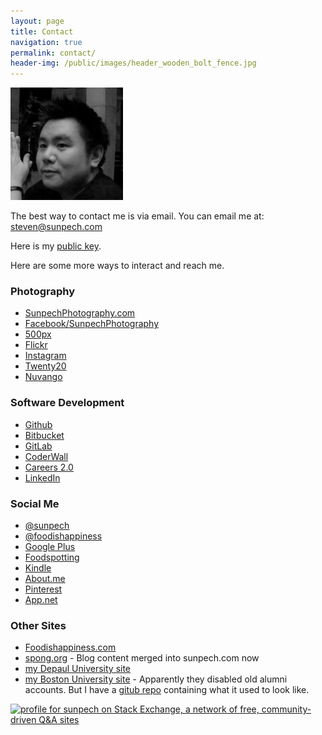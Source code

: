 ```yaml
---
layout: page
title: Contact
navigation: true
permalink: contact/
header-img: /public/images/header_wooden_bolt_fence.jpg
---
```


<img src="/public/images/sunpech_almajis.jpg" class="img-responsive img-circle" width="180" alt="Steven" />

The best way to contact me is via email. You can email me at: <a href="mailto:&#115;&#116;&#101;&#118;&#101;&#110;&#064;&#115;&#117;&#110;&#112;&#101;&#099;&#104;&#046;&#099;&#111;&#109;">&#115;&#116;&#101;&#118;&#101;&#110;&#064;&#115;&#117;&#110;&#112;&#101;&#099;&#104;&#046;&#099;&#111;&#109;</a>

Here is my [public key](https://pgp.mit.edu/pks/lookup?op=get&search=0x9F45490B0472FEA6).

Here are some more ways to interact and reach me.

### Photography

* [SunpechPhotography.com](http://sunpechphotography.com)
* [Facebook/SunpechPhotography](https://www.facebook.com/SunpechPhotography)
* [500px](http://500px.com/sunpech)
* [Flickr](http://www.flickr.com/photos/sunpech/sets/)
* [Instagram](http://instagram.com/sunpech)
* [Twenty20](http://twenty20.com/sunpech)
* [Nuvango](http://nuvango.com/sunpech)

### Software Development

* [Github](http://github.com/sunpech)
* [Bitbucket](http://bitbucket.org/sunpech)
* [GitLab](https://gitlab.com/u/sunpech)
* [CoderWall](https://coderwall.com/sunpech)
* [Careers 2.0](http://careers.stackoverflow.com/sunpech)
* [LinkedIn](http://www.linkedin.com/in/sunpech)

### Social Me

* [@sunpech](http://www.twitter.com/sunpech)
* [@foodishappiness](http://www.twitter.com/foodishappiness)
* [Google Plus](http://plus.google.com/+StevenSuwatanapongched)
* [Foodspotting](http://www.foodspotting.com/foodishappiness)
* [Kindle](https://kindle.amazon.com/profile/S--Suwatanapongched/1869189)
* [About.me](http://about.me/sunpech)
* [Pinterest](http://pinterest.com/sunpech/)
* [App.net](https://alpha.app.net/sunpech)

### Other Sites

* [Foodishappiness.com](http://www.foodishappiness.com/)
* [spong.org](http://spong.org/) - Blog content merged into sunpech.com now
* [my Depaul University site](http://students.depaul.edu/~ssuwatan/)
* [my Boston University site](http://cs-people.bu.edu/spong) - Apparently they disabled old alumni accounts. But I have a [gitub repo](https://github.com/sunpech/boston_university_website) containing what it used to look like.

<a href="http://stackexchange.com/users/4349f7c113214976ac971c2fb0982336"><img alt="profile for sunpech on Stack Exchange, a network of free, community-driven Q&amp;A sites" src="http://stackexchange.com/users/flair/4349f7c113214976ac971c2fb0982336.png" height="58" title="profile for sunpech on Stack Exchange, a network of free, community-driven Q&amp;A sites" width="208" /></a>
